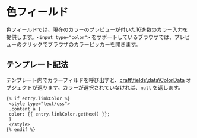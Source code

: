 色フィールド
============

色フィールドでは、現在のカラーのプレビューが付いた16進数のカラー入力を提供します。`<input type="color">` をサポートしているブラウザでは、プレビューのクリックでブラウザのカラーピッカーを開きます。

## テンプレート記法

テンプレート内でカラーフィルドを呼び出すと、[craft\fields\data\ColorData](https://docs.craftcms.com/api/v3/craft-fields-data-colordata.html) オブジェクトが返ります。カラーが選択されていなければ、`null` を返します。

```twig
{% if entry.linkColor %}
 <style type="text/css">
 .content a {
 color: {{ entry.linkColor.getHex() }};
 }
 </style>
{% endif %}
```

